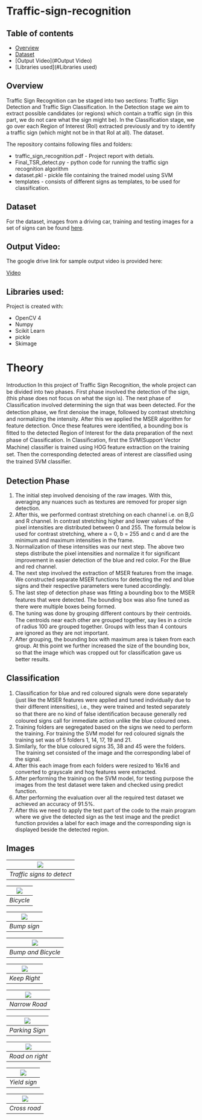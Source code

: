 # Traffic-sign-recognition

## Table of contents
* [Overview](#Overview)
* [Dataset](#Dataset)
* [Output Video](#Output Video)
* [Libraries used](#Libraries used)


## Overview

Traffic Sign Recognition can be staged into two sections: Traffic Sign Detection and Traffic Sign Classification. In the Detection stage we aim to extract possible candidates (or regions) which contain a traffic sign (in this part, we do not care what the sign might be). In the Classification stage, we go over each Region of Interest (RoI) extracted previously and try to identify a traffic sign (which might not be in that RoI at all). The dataset.

The repository contains following files and folders:

- traffic_sign_recognition.pdf - Project report with detials.
- Final_TSR_detect.py - python code for running the traffic sign recognition algorithm
- dataset.pkl - pickle file containing the trained model using SVM
- templates - consists of different signs as templates, to be used for classification.

## Dataset
For the dataset, images from a driving car, training and testing images for a set of signs can be found [here](https://drive.google.com/drive/u/0/folders/0B8DbLKogb5ktTW5UeWd1ZUxibDA).


## Output Video:

The google drive link for sample output video is provided here:

[Video](https://drive.google.com/open?id=1EfDC4rpTF3HhwQKok_FVIE2kgiWOaShD)

## Libraries used:
Project is created with:
* OpenCV 4
* Numpy
* Scikit Learn
* pickle
* Skimage


# Theory

Introduction In this project of Traﬃc Sign Recognition, the whole project can be divided into two phases. First phase involved the detection of the sign, (this phase does not focus on what the sign is). The next phase of Classiﬁcation involved determining the sign that was been detected. For the detection phase, we ﬁrst denoise the image, followed by contrast stretching and normalizing the intensity. After this we applied the MSER algorithm for feature detection. Once these features were identiﬁed, a bounding box is ﬁtted to the detected Region of Interest for the data preparation of the next phase of Classiﬁcation. In Classiﬁcation, ﬁrst the SVM(Support Vector Machine) classiﬁer is trained using HOG feature extraction on the training set. Then the corresponding detected areas of interest are classiﬁed using the trained SVM classiﬁer.

## Detection Phase

1. The initial step involved denoising of the raw images. With this, averaging any nuances such as textures are removed for proper sign detection.
2. After this, we performed contrast stretching on each channel i.e. on B,G and R channel. In contrast stretching higher and lower values of the pixel intensities are distributed between 0 and 255. The formula below is used for contrast stretching, where a = 0, b = 255 and c and d are the minimum and maximum intensities in the frame.
3. Normalization of these intensities was our next step. The above two steps distribute the pixel intensities and normalize it for signiﬁcant improvement in easier detection of the blue and red color. For the Blue and red channel.
4. The next step involved the extraction of MSER features from the image. We constructed separate MSER functions for detecting the red and blue signs and their respective parameters were tuned accordingly.
5. The last step of detection phase was ﬁtting a bounding box to the MSER features that were detected. The bounding box was also ﬁne tuned as there were multiple boxes being formed.
6. The tuning was done by grouping diﬀerent contours by their centroids. The centroids near each other are grouped together, say lies in a circle of radius 100 are grouped together. Groups with less than 4 contours are ignored as they are not important.
7. After grouping, the bounding box with maximum area is taken from each group. At this point we further increased the size of the bounding box, so that the image which was cropped out for classiﬁcation gave us better results.

## Classification

1. Classiﬁcation for blue and red coloured signals were done separately (just like the MSER features were applied and tuned individually due to their diﬀerent intensities), i.e., they were trained and tested separately so that there are no kind of false identiﬁcation because generally red coloured signs call for immediate action unlike the blue coloured ones.
2. Training folders are segregated based on the signs we need to perform the training. For training the SVM model for red coloured signals the training set was of 5 folders 1, 14, 17, 19 and 21.
3. Similarly, for the blue coloured signs 35, 38 and 45 were the folders. The training set consisted of the image and the corresponding label of the signal.
4. After this each image from each folders were resized to 16x16 and converted to grayscale and hog features were extracted.
5. After performing the training on the SVM model, for testing purpose the images from the test dataset were taken and checked using predict function.
6. After performing the evaluation over all the required test dataset we achieved an accuracy of 91.5%.
7. After this we need to apply the test part of the code to the main program where we give the detected sign as the test image and the predict function provides a label for each image and the corresponding sign is displayed beside the detected region.


## Images

|![](images/traffic_signs.png)|
|:--:|
| *Traffic signs to detect* |

|![](images/bicycle.png)|
|:--:|
| *Bicycle* |

|![](images/bump_ahead_1.png)|
|:--:|
| *Bump sign* |

|![](images/bump_and_bicycle.png)|
|:--:|
| *Bump and Bicycle* |

|![](images/keep_right_1.png)|
|:--:|
| *Keep Right* |

|![](images/narrow_road.png)|
|:--:|
| *Narrow Road* |

|![](images/parking_sign_2.png)|
|:--:|
| *Parking Sign* |

|![](images/road_on_right.png)|
|:--:|
| *Road on right* |

|![](images/yield_1.png)|
|:--:|
| *Yield sign* |

|![](images/X_road_1.png)|
|:--:|
| *Cross road* |
